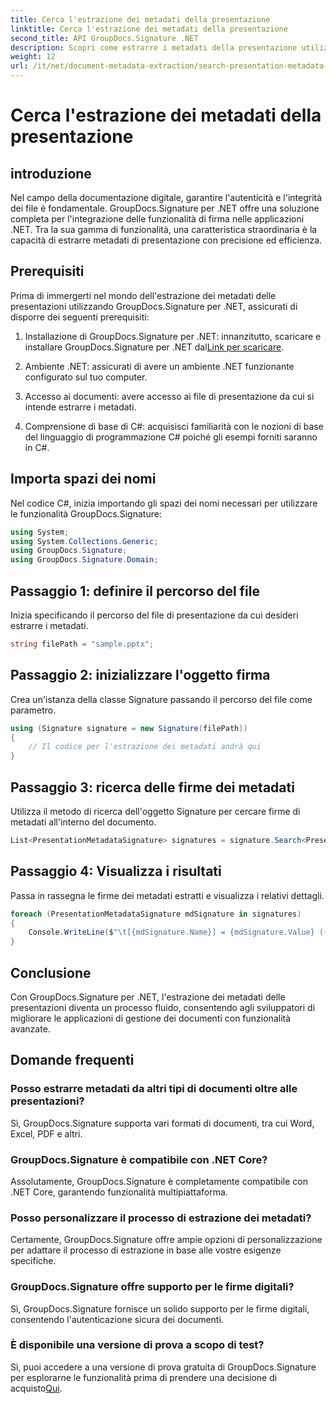 ```yaml
---
title: Cerca l'estrazione dei metadati della presentazione
linktitle: Cerca l'estrazione dei metadati della presentazione
second_title: API GroupDocs.Signature .NET
description: Scopri come estrarre i metadati della presentazione utilizzando GroupDocs.Signature per .NET. Migliora le tue capacità di gestione dei documenti senza sforzo.
weight: 12
url: /it/net/document-metadata-extraction/search-presentation-metadata-extraction/
---
```


# Cerca l'estrazione dei metadati della presentazione

## introduzione
Nel campo della documentazione digitale, garantire l'autenticità e l'integrità dei file è fondamentale. GroupDocs.Signature per .NET offre una soluzione completa per l'integrazione delle funzionalità di firma nelle applicazioni .NET. Tra la sua gamma di funzionalità, una caratteristica straordinaria è la capacità di estrarre metadati di presentazione con precisione ed efficienza.
## Prerequisiti
Prima di immergerti nel mondo dell'estrazione dei metadati delle presentazioni utilizzando GroupDocs.Signature per .NET, assicurati di disporre dei seguenti prerequisiti:
1.  Installazione di GroupDocs.Signature per .NET: innanzitutto, scaricare e installare GroupDocs.Signature per .NET dal[Link per scaricare](https://releases.groupdocs.com/signature/net/).
   
2. Ambiente .NET: assicurati di avere un ambiente .NET funzionante configurato sul tuo computer.
   
3. Accesso ai documenti: avere accesso ai file di presentazione da cui si intende estrarre i metadati.
   
4. Comprensione di base di C#: acquisisci familiarità con le nozioni di base del linguaggio di programmazione C# poiché gli esempi forniti saranno in C#.

## Importa spazi dei nomi
Nel codice C#, inizia importando gli spazi dei nomi necessari per utilizzare le funzionalità GroupDocs.Signature:
```csharp
using System;
using System.Collections.Generic;
using GroupDocs.Signature;
using GroupDocs.Signature.Domain;
```
## Passaggio 1: definire il percorso del file
Inizia specificando il percorso del file di presentazione da cui desideri estrarre i metadati.
```csharp
string filePath = "sample.pptx";
```
## Passaggio 2: inizializzare l'oggetto firma
Crea un'istanza della classe Signature passando il percorso del file come parametro.
```csharp
using (Signature signature = new Signature(filePath))
{
    // Il codice per l'estrazione dei metadati andrà qui
}
```
## Passaggio 3: ricerca delle firme dei metadati
Utilizza il metodo di ricerca dell'oggetto Signature per cercare firme di metadati all'interno del documento.
```csharp
List<PresentationMetadataSignature> signatures = signature.Search<PresentationMetadataSignature>(SignatureType.Metadata);
```
## Passaggio 4: Visualizza i risultati
Passa in rassegna le firme dei metadati estratti e visualizza i relativi dettagli.
```csharp
foreach (PresentationMetadataSignature mdSignature in signatures)
{
    Console.WriteLine($"\t[{mdSignature.Name}] = {mdSignature.Value} ({mdSignature.Type})");
}
```

## Conclusione
Con GroupDocs.Signature per .NET, l'estrazione dei metadati delle presentazioni diventa un processo fluido, consentendo agli sviluppatori di migliorare le applicazioni di gestione dei documenti con funzionalità avanzate.
## Domande frequenti
### Posso estrarre metadati da altri tipi di documenti oltre alle presentazioni?
Sì, GroupDocs.Signature supporta vari formati di documenti, tra cui Word, Excel, PDF e altri.
### GroupDocs.Signature è compatibile con .NET Core?
Assolutamente, GroupDocs.Signature è completamente compatibile con .NET Core, garantendo funzionalità multipiattaforma.
### Posso personalizzare il processo di estrazione dei metadati?
Certamente, GroupDocs.Signature offre ampie opzioni di personalizzazione per adattare il processo di estrazione in base alle vostre esigenze specifiche.
### GroupDocs.Signature offre supporto per le firme digitali?
Sì, GroupDocs.Signature fornisce un solido supporto per le firme digitali, consentendo l'autenticazione sicura dei documenti.
### È disponibile una versione di prova a scopo di test?
 Sì, puoi accedere a una versione di prova gratuita di GroupDocs.Signature per esplorarne le funzionalità prima di prendere una decisione di acquisto[Qui](https://releases.groupdocs.com/).